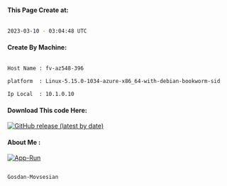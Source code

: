 
   
#### This Page Create at:

```bash

2023-03-10 - 03:04:48 UTC

```

#### Create By Machine:

```bash

Host Name : fv-az548-396

platform  : Linux-5.15.0-1034-azure-x86_64-with-debian-bookworm-sid

Ip Local  : 10.1.0.10

```
#### Download This code Here:

[![GitHub release (latest by date)](https://img.shields.io/github/v/release/Gosdan-Movsesian/Gosdan?style=for-the-badge&label=Download)](https://github.com/Gosdan-Movsesian/Gosdan/releases) 

</p> 

#### About Me :

[![App-Run](https://github.com/Gosdan-Movsesian/Gosdan/actions/workflows/App-Run.yml/badge.svg)](https://github.com/Gosdan-Movsesian/Gosdan/actions/workflows/App-Run.yml)

```bash

Gosdan-Movsesian

```

